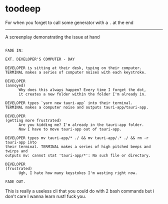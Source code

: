 # toodeep

For when you forget to call some generator with a `.` at the end

---

A screenplay demonstrating the issue at hand

```

FADE IN:

EXT. DEVELOPER'S COMPUTER - DAY

DEVELOPER is sitting at their desk, typing on their computer. 
TERMINAL makes a series of computer noises with each keystroke.

DEVELOPER
(annoyed)
      Why does this always happen? Every time I forget the dot, 
      it creates a new folder within the folder I'm already in.

DEVELOPER types `yarn new tauri-app` into their terminal. 
TERMINAL makes a computer noise and outputs tauri-app/tauri-app.

DEVELOPER
(getting more frustrated)
      Are you kidding me? I'm already in the tauri-app folder. 
      Now I have to move tauri-app out of tauri-app.

DEVELOPER types mv tauri-app/* ./ && mv tauri-app/.* ./ && rm -r tauri-app into 
their terminal. TERMINAL makes a series of high pitched beeps and twirps and 
outputs mv: cannot stat 'tauri-app/*': No such file or directory.

DEVELOPER
(frustrated)
      Ugh, I hate how many keystokes I'm wasting right now.

FADE OUT.

```

This is really a useless cli that you could do with 2 bash commands but i don't care I wanna learn rust! fuck you.
